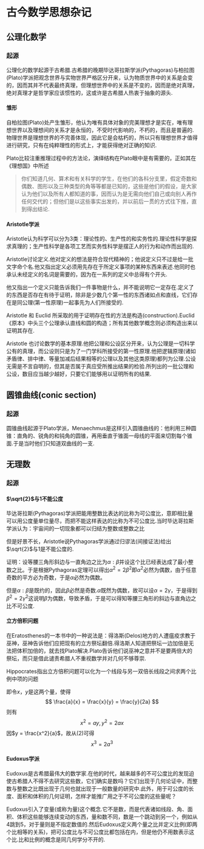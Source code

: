 # 古今数学思想杂记

## 公理化数学

### 起源

公理化的数学起源于古希腊.古希腊的晚期毕达哥拉斯学派(Pythagoras)与柏拉图(Plato)学派把观念世界与实物世界严格区分开来，认为物质世界中的关系是会变的，因而其并不代表最终真理，但理想世界中的关系是不变的，因而是绝对真理，绝对真理才是哲学家应该惯性的，这或许是古希腊人热衷于抽象的源头.

#### 雏形

自柏拉图(Plato)处产生雏形，他认为唯有具体对象的完美理想才是实在，唯有理想世界以及理想间的关系才是永恒的，不受时代影响的，不朽的，而且是普遍的.物理世界是理想世界的不完善体现，因此它是会枯朽的，所以只有理想世界才值得进行研究，只有在纯粹理性的形式上，才能获得绝对正确的知识.

Plato比较注重推理过程中的方法论，演绎结构在Plato眼中是有需要的，正如其在《理想国》中所述

> 你们知道几何、算术和有关科学的学生，在他们的各科分支里，假定奇数和偶数、图形以及三种类型的角等等都是已知的，这些是他们的假设，是大家认为他们以及所有人都知道的事，因而认为是无需向他们自己或向别人再作任何交代的；但他们是以这些事实出发的，并以前后一贯的方式往下推，直到得出结论.

#### Aristotle学派

Aristotle认为科学可以分为3类：理论性的、生产性的和实务性的.理论性科学是探求真理的；生产性科学是各项工艺而实务性科学是摆正人的行为和动作而出现的.

Aristotle讨论定义.他对定义的想法是符合现代精神的；他说定义只不过是给一批文字命个名.他又指出定义必须用先存在于所定义事项的某种东西来表述.他同时也承认未经定义的名词是需要的，因为在一系列的定义中总得有个开头.

他又指出一个定义只能告诉我们一件事物是什么，并不能说明它一定存在.定义了的东西是否存在有待于证明，除非是少数几个第一性的东西诸如点和直线，它们存在是同公理(第一性原理)一起事先为人们所接受的.

Aristotle 和 Euclid 所采取的用于证明存在性的方法是构造(construction).Euclid《原本》中头三个公理承认直线和圆的构造；所有其他数学概念则必须构造出来以证明其存在.

Aristotle 也讨论数学的基本原理.他把公理和公设区分开来，认为公理是一切科学公有的真理，而公设则只是为了一门学科所接受的第一性原理.他把逻辑原理(诸如矛盾律、排中律、等量加减后结果相等的公理以及其他这类原理)都列为公理.公设无需是不言自明的，但其是否属于真应受所推出结果的检验.所列出的一批公理和公设，数目应当越少越好，只要它们能够用以证明所有的结果.

## 圆锥曲线(conic section)

### 起源

圆锥曲线起源于Plato学派，Menaechmus是这样引入圆锥曲线的：他利用三种圆锥：直角的、锐角的和钝角的圆锥，再用垂直于锥面一母线的平面来切割每个锥面.于是当时他们只知道双曲线的一支.



## 无理数

### 起源

#### $\sqrt{2}$与$1$不能公度

毕达哥拉斯(Pythagoras)学派把能用整数比表达的比称为可公度比，意即相比量可以用公度量单位量尽，而把不能这样表达的比称为不可公度比.当时毕达哥拉斯学派认为：宇宙间的一切现象都可以归结为整数或整数之比

但是好景不长，Aristotle说Pythagoras学派通过归谬法(间接证法)给出$\sqrt{2}$与$1$是不能公度的.

证明：设等腰三角形斜边与一直角边之比为$\alpha : \beta$并设这个比已经表达成了最小整数之比。于是根据Pythagoras定理可以得出$\alpha^2 = 2\beta^2$即$\alpha^2$必然为偶数，由于任意奇数的平方必为奇数，于是$\alpha$必然为偶数。

但是$\alpha:\beta$是既约的，因此$\beta$必然是奇数.$\alpha$既然为偶数，故可以设$\alpha = 2\gamma$，于是得到$\beta^2 = 2 \gamma^2$这说明$\beta$为偶数，导致矛盾，于是可以得知等腰三角形的斜边与直角边之比不可公度.

#### 立方倍积问题

在Eratosthenes的一本书中的一种说法是：得洛斯(Delos)地方的人遭瘟疫求教于巫神，巫神告诉他们应把现有的立方祭坛翻倍.得洛斯人知道把祭坛一边加倍是无法把体积加倍的，就去找Plato解决.Plato告诉他们说巫神之意并不是要两倍大的祭坛，而只是借此谴责希腊人不重视数学并对几何不够尊崇.

Hippocrates指出立方倍积问题可以化为一个线段与另一双倍长线段之间求两个比例中项的问题

即令$x$，$y$是这两个量，使得
$$
\frac{a}{x} = \frac{x}{y} = \frac{y}{2a}
$$
则有
$$
x^2 = ay ,y^2 = 2ax
$$
因$y = \frac{x^2}{a}$，故从(2)可得
$$
x^3 =2a^3
$$

#### Eudoxus学派

Eudoxus是古希腊最伟大的数学家.在他的时代，越来越多的不可公度比的发现迫使古希腊人不得不去研究这些数，它们确实是数吗？它们出现于几何论证中，而整数与整数之比既出现于几何也就出现于一般数量的研究中.此外，用于可公度的长度、面积和体积的几何证明，怎样才能推广用之于不可公度的这些量呢？

Eudoxus引入了变量(或称为量)这个概念.它不是数，而是代表诸如线段、角、面积、体积这些能够连续变动的东西，量和数不同，数是一个跳动到另一个，例如从$4$跳到$5$，对于量则是不指定数值的.然后Eudoxus定义两个量之比并定义比例(即两个比相等的关系)，把可公度比与不可公度比都包括在内，但是他仍不用数表示这个比.比和比例的概念是同几何学分不开的.

